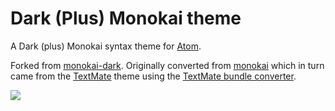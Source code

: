 # Dark (Plus) Monokai theme

A Dark (plus) Monokai syntax theme for [Atom](http://atom.io/).

 Forked from [monokai-dark](https://github.com/james2doyle/atom-monokai-dark). Originally converted from [monokai](https://github.com/kevinsawicki/monokai) which in turn came from the [TextMate](http://www.monokai.nl/blog/wp-content/asdev/Monokai.tmTheme) theme using the [TextMate bundle converter](http://atom.io/docs/latest/converting-a-text-mate-theme).

![](https://raw.github.com/rickmed/atom-monokai-dark-plus/master/screenshot.png)
